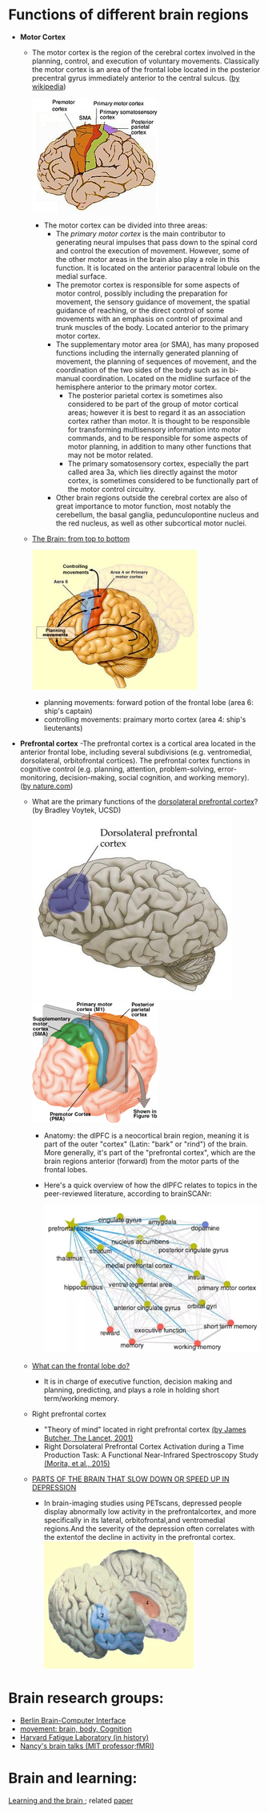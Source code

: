 
# Functions of different brain regions 
  - **Motor Cortex**
    - The motor cortex is the region of the cerebral cortex involved in the planning, control, and execution of voluntary movements. Classically the motor cortex is an area of the frontal lobe located in the posterior precentral gyrus immediately anterior to the central sulcus.  ([by wikipedia](https://en.wikipedia.org/wiki/Motor_cortex))    
	  
	  ![mortor_cortex](/pics/250px-Human_motor_cortex.jpg)  

	  - The motor cortex can be divided into three areas: 
	    - The _primary motor cortex_ is the main contributor to generating neural impulses that pass down to the spinal cord and control the execution of movement. However, some of the other motor areas in the brain also play a role in this function. It is located on the anterior paracentral lobule on the medial surface. 
        - The premotor cortex is responsible for some aspects of motor control, possibly including the preparation for movement, the sensory guidance of movement, the spatial guidance of reaching, or the direct control of some movements with an emphasis on control of proximal and trunk muscles of the body. Located anterior to the primary motor cortex. 
        - The supplementary motor area (or SMA), has many proposed functions including the internally generated planning of movement, the planning of sequences of movement, and the coordination of the two sides of the body such as in bi-manual coordination. Located on the midline surface of the hemisphere anterior to the primary motor cortex. 
          - The posterior parietal cortex is sometimes also considered to be part of the group of motor cortical areas; however it is best to regard it as an association cortex rather than motor. It is thought to be responsible for transforming multisensory information into motor commands, and to be responsible for some aspects of motor planning, in addition to many other functions that may not be motor related.
          - The primary somatosensory cortex, especially the part called area 3a, which lies directly against the motor cortex, is sometimes considered to be functionally part of the motor control circuitry.
        - Other brain regions outside the cerebral cortex are also of great importance to motor function, most notably the cerebellum, the basal ganglia, pedunculopontine nucleus and the red nucleus, as well as other subcortical motor nuclei. 
 	
    - [The Brain: from top to bottom](http://thebrain.mcgill.ca/flash/d/d_06/d_06_cr/d_06_cr_mou/d_06_cr_mou.html)
	
	   ![motor_cortex](/pics/motor_cortex.jpg) 
      - planning movements: forward potion of the frontal lobe (area 6: ship's captain)
	  - controlling movements: praimary morto cortex (area 4: ship's lieutenants)

  - **Prefrontal cortex**
    -The prefrontal cortex is a cortical area located in the anterior frontal lobe, including several subdivisions (e.g. ventromedial, dorsolateral, orbitofrontal cortices). The prefrontal cortex functions in cognitive control (e.g. planning, attention, problem-solving, error-monitoring, decision-making, social cognition, and working memory). ([by nature.com](https://www.nature.com/subjects/prefrontal-cortex))
  
	- What are the primary functions of the [dorsolateral prefrontal cortex](https://www.quora.com/Neuroanatomy-What-are-the-primary-functions-of-the-dorsolateral-prefrontal-cortex)? (by Bradley Voytek, UCSD)
	  ![dlPFC](/pics/dorsolateral_prefrontal_cortex.jpg)           ![cortex](/pics/cortex.gif)  
	  - Anatomy: the dlPFC is a neocortical brain region, meaning it is part of the outer "cortex" (Latin: "bark" or "rind") of the brain. More generally, it's part of the "prefrontal cortex", which are the brain regions anterior (forward) from the motor parts of the frontal lobes. 
	  - Here's a quick overview of how the dlPFC relates to topics in the peer-reviewed literature, according to brainSCANr:
	  
		![dlPFC_functions](/pics/dlPFC_functions.png)
	
    - [What can the frontal lobe do?](https://www.quora.com/What-can-the-frontal-lobe-do)
      - It is in charge of executive function, decision making and planning, predicting, and plays a role in holding short term/working memory.
  
	- Right prefrontal cortex
	  - "Theory of mind" located in right prefrontal cortex [(by James Butcher, The Lancet, 2001)](https://www.thelancet.com/journals/lancet/article/PIIS0140-6736(05)71501-4/fulltext)
	  - Right Dorsolateral Prefrontal Cortex Activation during a Time Production Task: A Functional Near-Infrared Spectroscopy Study [(Morita, et al., 2015)](https://www.hindawi.com/journals/ajn/2015/189060/)

	- [PARTS OF THE BRAIN THAT SLOW DOWN OR SPEED UP IN DEPRESSION](http://thebrain.mcgill.ca/flash/i/i_08/i_08_cr/i_08_cr_dep/i_08_cr_dep.html)
	  - In brain-imaging studies using PETscans, depressed people display abnormally low activity in the prefrontalcortex, and more specifically in its lateral, orbitofrontal,and ventromedial regions.And the severity of the depression often correlates with the extentof the decline in activity in the prefrontal cortex. 
	   ![cortex](/pics/cortex.jpg)
	
	
# Brain research groups:
  - [Berlin Brain-Computer Interface](https://github.com/bbci)
  - [movement: brain, body, Cognition](https://www.facebook.com/movement2017/)
  - [Harvard Fatigue Laboratory (in history)](http://www.humankinetics.com/excerpts/excerpts/harvard-fatigue-laboratory-influential-in-promoting-exercise-physiology-research)
  - [Nancy's brain talks (MIT professor;fMRI)](https://nancysbraintalks.mit.edu/)


# Brain and learning:
[Learning and the brain ](https://www.learningandthebrain.com/blog/technology-and-divided-attention/); related [paper](https://link.springer.com/article/10.1007/s10739-014-9387-y)
